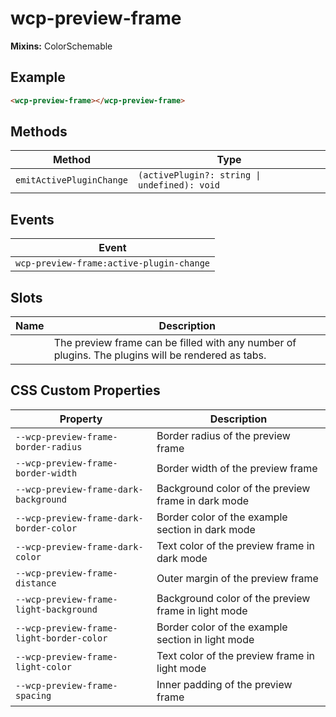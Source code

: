 # wcp-preview-frame

**Mixins:** ColorSchemable

## Example

```html
<wcp-preview-frame></wcp-preview-frame>
```

## Methods

| Method                   | Type                                         |
|--------------------------|----------------------------------------------|
| `emitActivePluginChange` | `(activePlugin?: string \| undefined): void` |

## Events

| Event                                    |
|------------------------------------------|
| `wcp-preview-frame:active-plugin-change` |

## Slots

| Name | Description                                      |
|------|--------------------------------------------------|
|      | The preview frame can be filled with any number of plugins. The plugins will be rendered as tabs. |

## CSS Custom Properties

| Property                                 | Description                                      |
|------------------------------------------|--------------------------------------------------|
| `--wcp-preview-frame-border-radius`      | Border radius of the preview frame               |
| `--wcp-preview-frame-border-width`       | Border width of the preview frame                |
| `--wcp-preview-frame-dark-background`    | Background color of the preview frame in dark mode |
| `--wcp-preview-frame-dark-border-color`  | Border color of the example section in dark mode |
| `--wcp-preview-frame-dark-color`         | Text color of the preview frame in dark mode     |
| `--wcp-preview-frame-distance`           | Outer margin of the preview frame                |
| `--wcp-preview-frame-light-background`   | Background color of the preview frame in light mode |
| `--wcp-preview-frame-light-border-color` | Border color of the example section in light mode |
| `--wcp-preview-frame-light-color`        | Text color of the preview frame in light mode    |
| `--wcp-preview-frame-spacing`            | Inner padding of the preview frame               |
